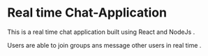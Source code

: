 # Real time Chat-Application

This is a real time chat application built using React and NodeJs .

Users are able to join groups ans message other users in real time .
